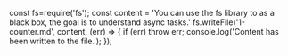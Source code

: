 const fs=require('fs');
const content = 'You can use the fs library to as a black box, the goal is to understand async tasks.'
fs.writeFile('1-counter.md', content, (err) => {
if (err) throw err;
console.log('Content has been written to the file.');
});
